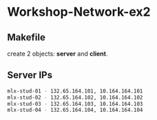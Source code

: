 # Workshop-Network-ex2

## Makefile
create 2 objects: **server** and **client**.

## Server IPs
```bash
mlx-stud-01 - 132.65.164.101, 10.164.164.101
mlx-stud-02 - 132.65.164.102, 10.164.164.102
mlx-stud-03 - 132.65.164.103, 10.164.164.103
mlx-stud-04 - 132.65.164.104, 10.164.164.104
```